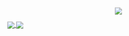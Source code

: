 <p align="center">
  <br>
  </a>
  <a href="https://www.linkedin.com/in/christopher-hernandez-94196049/"><img src="https://img.shields.io/badge/Christopher%20Hernandez-0077B5?style=for-the-badge&logo=linkedin&logoColor=white"/>
  </a>
</p>

<a href="https://github.com/christopher-deriv">
  <img align="center" src="https://chris-stats-hx4d.vercel.app/api?username=christopher-deriv&count_private=true&show_icons=true&theme=holi" />
</a>
<a href="https://github.com/christopher-deriv">
  <img align="center" src="https://chris-stats-hx4d.vercel.app/api/top-langs/?username=christopher-deriv&layout=compact&theme=holi&langs_count=8" />
</a>
